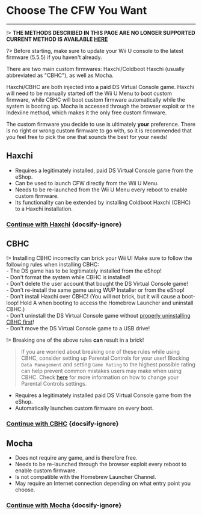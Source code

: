 # Choose The CFW You Want
---
!> **THE METHODS DESCRIBED IN THIS PAGE ARE NO LONGER SUPPORTED**  
**CURRENT METHOD IS AVAILABLE [HERE](../introduction)**

?> Before starting, make sure to update your Wii U console to the latest firmware (5.5.5) if you haven't already.

There are two main custom firmwares: Haxchi/Coldboot Haxchi (usually abbreviated as "CBHC"), as well as Mocha.

Haxchi/CBHC are both injected into a paid DS Virtual Console game. Haxchi will need to be manually started off the Wii U Menu to boot custom firmware, while CBHC will boot custom firmware automatically while the system is booting up. Mocha is accessed through the browser exploit or the Indexiine method, which makes it the only free custom firmware.

The custom firmware you decide to use is ultimately **your** preference. There is no right or wrong custom firmware to go with, so it is recommended that you feel free to pick the one that sounds the best for your needs!

## Haxchi

- Requires a legitimately installed, paid DS Virtual Console game from the eShop.
- Can be used to launch CFW directly from the Wii U Menu.
- Needs to be re-launched from the Wii U Menu every reboot to enable custom firmware.
- Its functionality can be extended by installing Coldboot Haxchi (CBHC) to a Haxchi installation.

### [**Continue with Haxchi**](haxchi/ds-vc-choice) {docsify-ignore}

## CBHC

!> Installing CBHC incorrectly can brick your Wii U! Make sure to follow the following rules when installing CBHC:
<br>- The DS game has to be legitimately installed from the eShop!
<br>- Don't format the system while CBHC is installed!
<br>- Don't delete the user account that bought the DS Virtual Console game!
<br>- Don't re-install the same game using WUP Installer or from the eShop!
<br>- Don't install Haxchi over CBHC! (You will not brick, but it will cause a boot-loop! Hold A when booting to access the Homebrew Launcher and uninstall CBHC.)
<br>- Don't uninstall the DS Virtual Console game without [properly uninstalling CBHC first](uninstall-cbhc)!
<br>- Don't move the DS Virtual Console game to a USB drive!

!> Breaking one of the above rules **can** result in a brick!

> If you are worried about breaking one of these rules while using CBHC, consider setting up Parental Controls for your user! Blocking `Data Management` and setting `Game Rating` to the highest possible rating can help prevent common mistakes users may make when using CBHC. Check [here](https://en-americas-support.nintendo.com/app/answers/detail/a_id/1081/~/how-to-change-parental-controls) for more information on how to change your Parental Controls settings.

- Requires a legitimately installed paid DS Virtual Console game from the eShop.
- Automatically launches custom firmware on every boot. 

### [**Continue with CBHC**](cbhc/ds-vc-choice) {docsify-ignore}

## Mocha

- Does not require any game, and is therefore free.
- Needs to be re-launched through the browser exploit every reboot to enable custom firmware.
- Is not compatible with the Homebrew Launcher Channel.
- May require an Internet connection depending on what entry point you choose.

### [**Continue with Mocha**](mocha/entrypoint-choice) {docsify-ignore}
